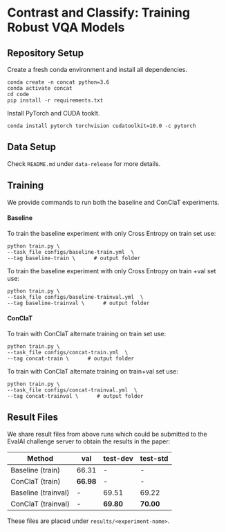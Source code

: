 Contrast and Classify: Training Robust VQA Models
===================================================

## Repository Setup

Create a fresh conda environment and install all dependencies.

```text
conda create -n concat python=3.6
conda activate concat
cd code
pip install -r requirements.txt
```

Install PyTorch and CUDA tooklt.
```
conda install pytorch torchvision cudatoolkit=10.0 -c pytorch
```

## Data Setup
Check `README.md` under `data-release` for more details.  

## Training
We provide commands to run both the baseline and ConClaT experiments.

#### Baseline

To train the baseline experiment with only Cross Entropy on train set use:
```
python train.py \
--task_file configs/baseline-train.yml  \
--tag baseline-train \      # output folder
```
To train the baseline experiment with only Cross Entropy on train +val set use:
```
python train.py \
--task_file configs/baseline-trainval.yml  \
--tag baseline-trainval \      # output folder
```

#### ConClaT
To train with ConClaT alternate training on train set use:
```
python train.py \
--task_file configs/concat-train.yml  \
--tag concat-train \      # output folder
```
To train with ConClaT alternate training on train+val set use:
```
python train.py \
--task_file configs/concat-trainval.yml  \
--tag concat-trainval \      # output folder
```

## Result Files
We share result files from above runs which could be submitted to the EvalAI challenge server to obtain the results in the paper:
  
  Method  |  val   |  test-dev   |  test-std  |
 ------- | ------ | ------ | ------ |
Baseline (train)  | 66.31 | - | - |
ConClaT (train)  | **66.98** | - | - |
Baseline (trainval)  | - | 69.51 | 69.22 |
ConClaT (trainval)  | - | **69.80** | **70.00** |

These files are placed under `results/<experiment-name>`. 
